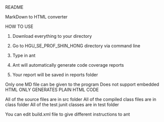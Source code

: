 README

MarkDown to HTML converter

HOW TO USE

1. Download everything to your directory

2. Go to HGU_SE_PROF_SHIN_HONG directory via command line

3. Type in ant

4. Ant will automatically generate code coverage reports

5. Your report will be saved in reports folder

Only one MD file can be given to the program
Does not support embedded HTML
ONLY GENERATES PLAIN HTML CODE

All of the source files are in src folder
All of the compiled class files are in class folder
All of the test junit classes are in test folder

You can edit build.xml file to give different instructions to ant
